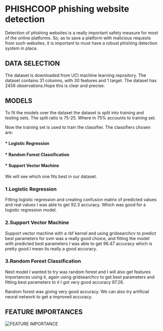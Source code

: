 # PHISHCOOP phishing website detection
Detection of phishing websites is a really important safety measure for most of the online platforms. So, as to save a platform with malicious requests from such websites, it is important to must have a robust phishing detection system in place.

## DATA SELECTION

The dataset is downloaded from UCI machine learning repository. The dataset contains 31 columns, with 30 features and 1 target. The dataset has 2456 observations.Hope this is clear and precise.

## MODELS

To fit the models over the dataset the dataset is split into training and testing sets. The split ratio is 75-25.  Where in 75% accounts to training set. 

Now the training set is used to train the classifier. The classifiers chosen are:  
#### * Logistic Regression
#### * Random Forest Classification
#### * Support Vector Machine

We will see which one fits best in our dataset.

### 1.Logistic Regression

Fitting logistic regression and creating confusion matrix of predicted values and real values I was able to get 92.3 accuracy. Which was good for a logistic regression model.

### 2.Support Vector Machine

Support vector machine with a rbf kernel and using gridsearchcv to predict best parameters for svm was a really good choice, and fitting the model with predicted best parameters I was able to get 96.47 accuracy which is pretty good.I mean its really a good accuracy.

### 3.Random Forest Classification

Next model I wanted to try was random forest and I will also get features importances using it, again using gridsearchcv to get best parameters and fitting best parameters to it I got very good accuracy 97.26.

Random forest was giving very good accuracy. We can also try artificial neural network to get a improved accuracy.

## FEATURE IMPORTANCES

![FEATURE IMPORTANCE](https://raw.githubusercontent.com/abhishekdid/PHISHCOOP-phishing-website-detection/master/variable_Importances.png)


